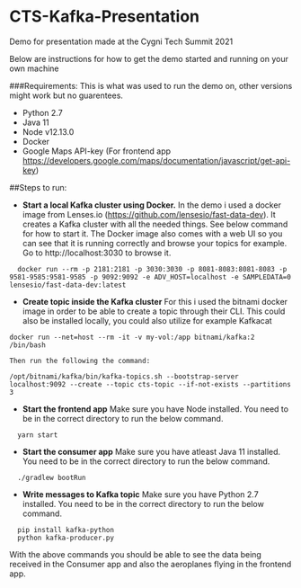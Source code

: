 # CTS-Kafka-Presentation
Demo for presentation made at the Cygni Tech Summit 2021

Below are instructions for how to get the demo started and running on your own machine

###Requirements:
This is what was used to run the demo on, other versions might work but no guarentees.

- Python 2.7
- Java 11
- Node v12.13.0
- Docker
- Google Maps API-key (For frontend app https://developers.google.com/maps/documentation/javascript/get-api-key)

##Steps to run:
- **Start a local Kafka cluster using Docker.**
   In the demo i used a docker image from Lenses.io (https://github.com/lensesio/fast-data-dev). It creates a Kafka cluster with all the needed things. See below command for how to start it. The Docker image also comes with a web UI so you can see that it is running correctly and browse your topics for example. Go to http://localhost:3030 to browse it.


```
  docker run --rm -p 2181:2181 -p 3030:3030 -p 8081-8083:8081-8083 -p 9581-9585:9581-9585 -p 9092:9092 -e ADV_HOST=localhost -e SAMPLEDATA=0 lensesio/fast-data-dev:latest
```

- **Create topic inside the Kafka cluster**
  For this i used the bitnami docker image in order to be able to create a topic through their CLI. This could also be installed locally, you could also utilize for example Kafkacat
```
docker run --net=host --rm -it -v my-vol:/app bitnami/kafka:2 /bin/bash

Then run the following the command:

/opt/bitnami/kafka/bin/kafka-topics.sh --bootstrap-server localhost:9092 --create --topic cts-topic --if-not-exists --partitions 3
```
- **Start the frontend app**
Make sure you have Node installed. You need to be in the correct directory to run the below command.
```
  yarn start
```
- **Start the consumer app** 
Make sure you have atleast Java 11 installed. You need to be in the correct directory to run the below command.
```
  ./gradlew bootRun
```
- **Write messages to Kafka topic** 
Make sure you have Python 2.7 installed. You need to be in the correct directory to run the below command.
```
  pip install kafka-python 
  python kafka-producer.py
```

With the above commands you should be able to see the data being received in the Consumer app and also the aeroplanes flying in the frontend app. 

